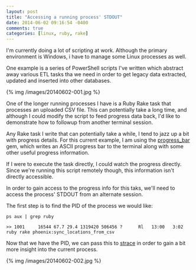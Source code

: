 ```yaml
---
layout: post
title: "Accessing a running process' STDOUT"
date: 2014-06-02 09:16:54 -0400
comments: true
categories: [linux, ruby, rake]
---
```


I'm currently doing a lot of scripting at work. Although the primary environment is Windows, i have to manage some Linux processes as well.

One example is a series of PowerShell scripts I've written which abstract away various ETL tasks tha we need in order to get legacy data extracted, updated and inserted into other databases.

{% img /images/20140602-001.jpg %}

One of the longer running processes I have is a Ruby Rake task that processes an uploaded CSV file. This can potentially take a long time, and although I could modify the script to feed progress data back, I'd like to demonstrate how to followup from another terminal session.

Any Rake task I write that can potentially take a while, I tend to jazz up a bit with progress details. For this current example, I am using the [progress_bar](https://github.com/paul/progress_bar) gem, which writes an ASCII progress bar to the terminal along with some other useful progress information.

If I were to execute the task directly, I could watch the progress directly. Since we're running this script remotely though, this information isn't directly accessible.

In order to gain access to the progress info for this taks, we'll need to access the process' STDOUT from an alternate session.

The first step is to find the PID of the process we would like:

    ps aux | grep ruby

    >> 1001     16544 67.7 29.4 1319420 506456 ?      Rl   13:00   3:02 ruby rake phoenix:sync_locations_from_csv

Now that we have the PID, we can pass this to [strace](http://en.wikipedia.org/wiki/Strace) in order to gain a bit more insight into the current process.

{% img /images/20140602-002.jpg %}